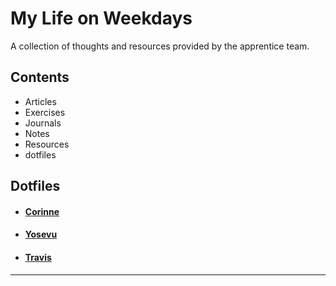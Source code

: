 # My Life on Weekdays

A collection of thoughts and resources provided by the apprentice team.

## Contents

* Articles
* Exercises
* Journals
* Notes
* Resources
* dotfiles


## Dotfiles

* #### [Corinne](https://github.com/DevMaterial/my-life-on-weekdays/tree/master/dotfiles/corinne)

* #### [Yosevu]()

* #### [Travis](https://github.com/DevMaterial/.dotfiles)

-----------------------------------------------
